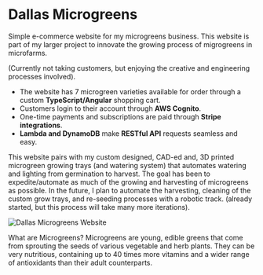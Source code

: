 # Dallas Microgreens

Simple e-commerce website for my microgreens business. This website is part of my larger project to innovate the growing process of migrogreens in microfarms.

(Currently not taking customers, but enjoying the creative and engineering processes involved).

- The website has 7 microgreen varieties available for order through a custom **TypeScript/Angular** shopping cart. 
- Customers login to their account through **AWS Cognito**.
- One-time payments and subscriptions are paid through **Stripe integrations**.
- **Lambda and DynamoDB** make **RESTful API** requests seamless and easy.

This website pairs with my custom designed, CAD-ed and, 3D printed microgreen growing trays (and watering system) that automates watering and lighting from germination to harvest.
The goal has been to expedite/automate as much of the growing and harvesting of microgreens as possible.
In the future, I plan to automate the harvesting, cleaning of the custom grow trays, and re-seeding processes with a robotic track. (already started, but this process will take many more iterations).

![Dallas Microgreens Website](https://github.com/user-attachments/assets/bc4388d4-e48a-4633-8ae9-e5ef1834d5a7)


What are Microgreens?
Microgreens are young, edible greens that come from sprouting the seeds of various vegetable and herb plants.
They can be very nutritious, containing up to 40 times more vitamins and a wider range of antioxidants than their adult counterparts.
